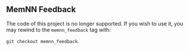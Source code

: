 MemNN Feedback
--------------

The code of this project is no longer supported. If you wish to use it, you may
rewind to the `memnn_feedback` tag with:

`git checkout memnn_feedback`.

